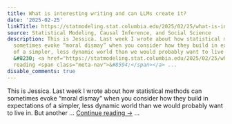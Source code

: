 ```yaml
---
title: What is interesting writing and can LLMs create it?
date: '2025-02-25'
linkTitle: https://statmodeling.stat.columbia.edu/2025/02/25/what-is-interesting-writing-and-can-llms-create-it/
source: Statistical Modeling, Causal Inference, and Social Science
description: This is Jessica. Last week I wrote about how statistical methods can
  sometimes evoke “moral dismay” when you consider how they build in expectations
  of a simpler, less dynamic world than we would probably want to live in. But another
  &#8230; <a href="https://statmodeling.stat.columbia.edu/2025/02/25/what-is-interesting-writing-and-can-llms-create-it/">Continue
  reading <span class="meta-nav">&#8594;</span></a> ...
disable_comments: true
---
```

This is Jessica. Last week I wrote about how statistical methods can sometimes evoke “moral dismay” when you consider how they build in expectations of a simpler, less dynamic world than we would probably want to live in. But another &#8230; <a href="https://statmodeling.stat.columbia.edu/2025/02/25/what-is-interesting-writing-and-can-llms-create-it/">Continue reading <span class="meta-nav">&#8594;</span></a> ...